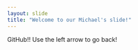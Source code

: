 ```yaml
---
layout: slide
title: "Welcome to our Michael's slide!"
---
```


GitHub!!
Use the left arrow to go back!
